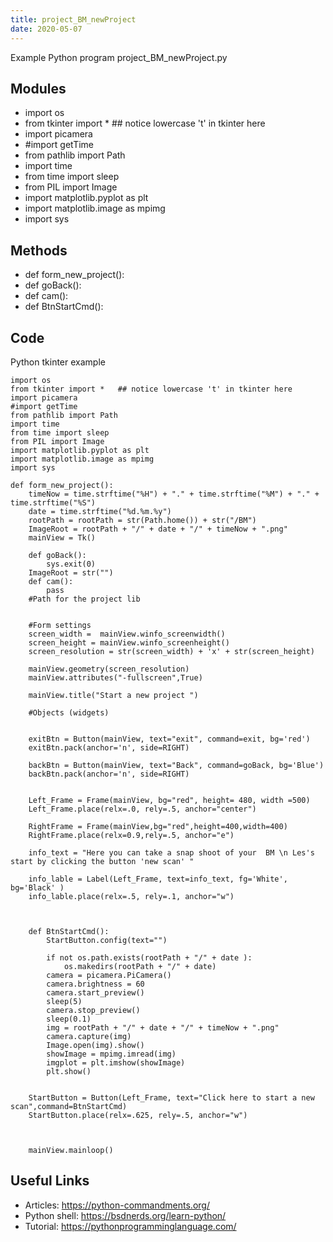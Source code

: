```yaml
---
title: project_BM_newProject
date: 2020-05-07
---
```

Example Python program project_BM_newProject.py

## Modules

* import os
* from tkinter import *   ## notice lowercase 't' in tkinter here
* import picamera
* #import getTime
* from pathlib import Path
* import time
* from time import sleep
* from PIL import Image
* import matplotlib.pyplot as plt
* import matplotlib.image as mpimg
* import sys

## Methods

* def form_new_project():
* def goBack():
* def cam():
* def BtnStartCmd():

## Code

Python tkinter example

    import os
    from tkinter import *   ## notice lowercase 't' in tkinter here
    import picamera
    #import getTime
    from pathlib import Path
    import time
    from time import sleep
    from PIL import Image
    import matplotlib.pyplot as plt
    import matplotlib.image as mpimg
    import sys
    
    def form_new_project():
        timeNow = time.strftime("%H") + "." + time.strftime("%M") + "." + time.strftime("%S")
        date = time.strftime("%d.%m.%y")
        rootPath = rootPath = str(Path.home()) + str("/BM")
        ImageRoot = rootPath + "/" + date + "/" + timeNow + ".png"
        mainView = Tk()
    
        def goBack():
            sys.exit(0)
        ImageRoot = str("")
        def cam():
            pass
        #Path for the project lib
    
    
        #Form settings
        screen_width =  mainView.winfo_screenwidth()
        screen_height = mainView.winfo_screenheight()
        screen_resolution = str(screen_width) + 'x' + str(screen_height)
    
        mainView.geometry(screen_resolution)
        mainView.attributes("-fullscreen",True)
    
        mainView.title("Start a new project ")
    
        #Objects (widgets)
    
    
        exitBtn = Button(mainView, text="exit", command=exit, bg='red')
        exitBtn.pack(anchor='n', side=RIGHT)
    
        backBtn = Button(mainView, text="Back", command=goBack, bg='Blue')
        backBtn.pack(anchor='n', side=RIGHT)
    
    
        Left_Frame = Frame(mainView, bg="red", height= 480, width =500)
        Left_Frame.place(relx=.0, rely=.5, anchor="center")
    
        RightFrame = Frame(mainView,bg="red",height=400,width=400)
        RightFrame.place(relx=0.9,rely=.5, anchor="e")
    
        info_text = "Here you can take a snap shoot of your  BM \n Les's start by clicking the button 'new scan' "
    
        info_lable = Label(Left_Frame, text=info_text, fg='White', bg='Black' )
        info_lable.place(relx=.5, rely=.1, anchor="w")
    
    
    
        def BtnStartCmd():
            StartButton.config(text="")
    
            if not os.path.exists(rootPath + "/" + date ):
                os.makedirs(rootPath + "/" + date)
            camera = picamera.PiCamera()
            camera.brightness = 60
            camera.start_preview()
            sleep(5)
            camera.stop_preview()
            sleep(0.1)
            img = rootPath + "/" + date + "/" + timeNow + ".png"
            camera.capture(img)
            Image.open(img).show()
            showImage = mpimg.imread(img)
            imgplot = plt.imshow(showImage)
            plt.show()
    
    
        StartButton = Button(Left_Frame, text="Click here to start a new scan",command=BtnStartCmd)
        StartButton.place(relx=.625, rely=.5, anchor="w")
    
    
    
        mainView.mainloop()
    
    
    

## Useful Links

- Articles: https://python-commandments.org/
- Python shell: https://bsdnerds.org/learn-python/
- Tutorial: https://pythonprogramminglanguage.com/
